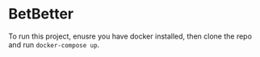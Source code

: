 # BetBetter

To run this project, enusre you have docker installed, then clone the repo and run `docker-compose up`.

